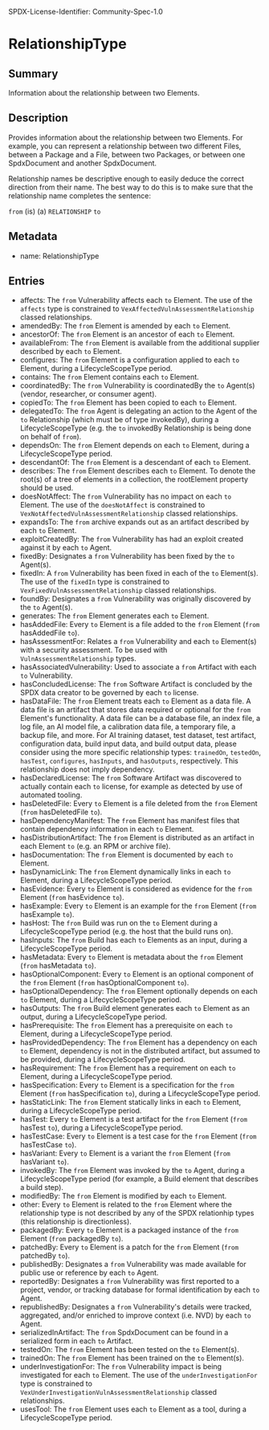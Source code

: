 SPDX-License-Identifier: Community-Spec-1.0

# RelationshipType

## Summary

Information about the relationship between two Elements.

## Description

Provides information about the relationship between two Elements.
For example, you can represent a relationship between two different Files,
between a Package and a File, between two Packages, or between one SpdxDocument
and another SpdxDocument.

Relationship names be descriptive enough to easily deduce the correct direction
from their name. The best way to do this is to make sure that the relationship
name completes the sentence:

`from` (is) (a) `RELATIONSHIP` `to`

## Metadata

- name: RelationshipType

## Entries

- affects: The `from` Vulnerability affects each `to` Element. The use of the `affects` type is constrained to `VexAffectedVulnAssessmentRelationship` classed relationships.
- amendedBy: The `from` Element is amended by each `to` Element.
- ancestorOf: The `from` Element is an ancestor of each `to` Element.
- availableFrom: The `from` Element is available from the additional supplier described by each `to` Element.
- configures: The `from` Element is a configuration applied to each `to` Element, during a LifecycleScopeType period.
- contains: The `from` Element contains each `to` Element.
- coordinatedBy: The `from` Vulnerability is coordinatedBy the `to` Agent(s) (vendor, researcher, or consumer agent).
- copiedTo: The `from` Element has been copied to each `to` Element.
- delegatedTo: The `from` Agent is delegating an action to the Agent of the `to` Relationship (which must be of type invokedBy), during a LifecycleScopeType (e.g. the `to` invokedBy Relationship is being done on behalf of `from`).
- dependsOn: The `from` Element depends on each `to` Element, during a LifecycleScopeType period.
- descendantOf: The `from` Element is a descendant of each `to` Element.
- describes: The `from` Element describes each `to` Element. To denote the root(s) of a tree of elements in a collection, the rootElement property should be used.
- doesNotAffect: The `from` Vulnerability has no impact on each `to` Element. The use of the `doesNotAffect` is constrained to `VexNotAffectedVulnAssessmentRelationship` classed relationships.
- expandsTo: The `from` archive expands out as an artifact described by each `to` Element.
- exploitCreatedBy: The `from` Vulnerability has had an exploit created against it by each `to` Agent.
- fixedBy: Designates a `from` Vulnerability has been fixed by the `to` Agent(s).
- fixedIn: A `from` Vulnerability has been fixed in each of the `to` Element(s). The use of the `fixedIn` type is constrained to `VexFixedVulnAssessmentRelationship` classed relationships.
- foundBy: Designates a `from` Vulnerability was originally discovered by the `to` Agent(s).
- generates: The `from` Element generates each `to` Element.
- hasAddedFile: Every `to` Element is a file added to the `from` Element (`from` hasAddedFile `to`).
- hasAssessmentFor: Relates a `from` Vulnerability and each `to` Element(s) with a security assessment. To be used with `VulnAssessmentRelationship` types.
- hasAssociatedVulnerability: Used to associate a `from` Artifact with each `to` Vulnerability.
- hasConcludedLicense: The `from` Software Artifact is concluded by the SPDX data creator to be governed by each `to` license.
- hasDataFile: The `from` Element treats each `to` Element as a data file. A data file is an artifact that stores data required or optional for the `from` Element's functionality. A data file can be a database file, an index file, a log file, an AI model file, a calibration data file, a temporary file, a backup file, and more. For AI training dataset, test dataset, test artifact, configuration data, build input data, and build output data, please consider using the more specific relationship types: `trainedOn`, `testedOn`, `hasTest`, `configures`, `hasInputs`, and `hasOutputs`, respectively. This relationship does not imply dependency.
- hasDeclaredLicense: The `from` Software Artifact was discovered to actually contain each `to` license, for example as detected by use of automated tooling.
- hasDeletedFile: Every `to` Element is a file deleted from the `from` Element (`from` hasDeletedFile `to`).
- hasDependencyManifest: The `from` Element has manifest files that contain dependency information in each `to` Element.
- hasDistributionArtifact: The `from` Element is distributed as an artifact in each Element `to` (e.g. an RPM or archive file).
- hasDocumentation: The `from` Element is documented by each `to` Element.
- hasDynamicLink: The `from` Element dynamically links in each `to` Element, during a LifecycleScopeType period.
- hasEvidence: Every `to` Element is considered as evidence for the `from` Element (`from` hasEvidence `to`).
- hasExample: Every `to` Element is an example for the `from` Element (`from` hasExample `to`).
- hasHost: The `from` Build was run on the `to` Element during a LifecycleScopeType period (e.g. the host that the build runs on).
- hasInputs: The `from` Build has each `to` Elements as an input, during a LifecycleScopeType period.
- hasMetadata: Every `to` Element is metadata about the `from` Element (`from` hasMetadata `to`).
- hasOptionalComponent: Every `to` Element is an optional component of the `from` Element (`from` hasOptionalComponent `to`).
- hasOptionalDependency: The `from` Element optionally depends on each `to` Element, during a LifecycleScopeType period.
- hasOutputs: The `from` Build element generates each `to` Element as an output, during a LifecycleScopeType period.
- hasPrerequisite: The `from` Element has a prerequisite on each `to` Element, during a LifecycleScopeType period.
- hasProvidedDependency: The `from` Element has a dependency on each `to` Element, dependency is not in the distributed artifact, but assumed to be provided, during a LifecycleScopeType period.
- hasRequirement: The `from` Element has a requirement on each `to` Element, during a LifecycleScopeType period.
- hasSpecification: Every `to` Element is a specification for the `from` Element (`from` hasSpecification `to`), during a LifecycleScopeType period.
- hasStaticLink: The `from` Element statically links in each `to` Element, during a LifecycleScopeType period.
- hasTest: Every `to` Element is a test artifact for the `from` Element (`from` hasTest `to`), during a LifecycleScopeType period.
- hasTestCase: Every `to` Element is a test case for the `from` Element (`from` hasTestCase `to`).
- hasVariant: Every `to` Element is a variant the `from` Element (`from` hasVariant `to`).
- invokedBy: The `from` Element was invoked by the `to` Agent, during a LifecycleScopeType period (for example, a Build element that describes a build step).
- modifiedBy: The `from` Element is modified by each `to` Element.
- other: Every `to` Element is related to the `from` Element where the relationship type is not described by any of the SPDX relationhip types (this relationship is directionless).
- packagedBy: Every `to` Element is a packaged instance of the `from` Element (`from` packagedBy `to`).
- patchedBy: Every `to` Element is a patch for the `from` Element (`from` patchedBy `to`).
- publishedBy: Designates a `from` Vulnerability was made available for public use or reference by each `to` Agent.
- reportedBy: Designates a `from` Vulnerability was first reported to a project, vendor, or tracking database for formal identification by each `to` Agent.
- republishedBy: Designates a `from` Vulnerability's details were tracked, aggregated, and/or enriched to improve context (i.e. NVD) by each `to` Agent.
- serializedInArtifact: The `from` SpdxDocument can be found in a serialized form in each `to` Artifact.
- testedOn: The `from` Element has been tested on the `to` Element(s).
- trainedOn: The `from` Element has been trained on the `to` Element(s).
- underInvestigationFor: The `from` Vulnerability impact is being investigated for each `to` Element. The use of the `underInvestigationFor` type is constrained to `VexUnderInvestigationVulnAssessmentRelationship` classed relationships.
- usesTool: The `from` Element uses each `to` Element as a tool, during a LifecycleScopeType period.
